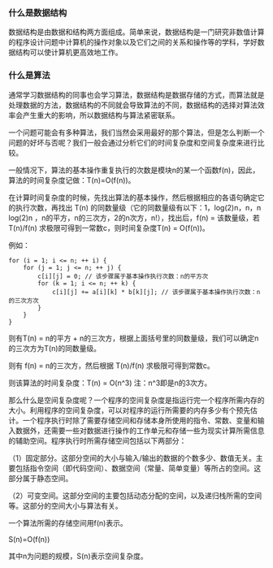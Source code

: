 ### 什么是数据结构

数据结构是由数据和结构两方面组成。简单来说，数据结构是一门研究非数值计算的程序设计问题中计算机的操作对象以及它们之间的关系和操作等的学科，学好数据结构可以使计算机更高效地工作。


### 什么是算法

通常学习数据结构的同事也会学习算法，数据结构是数据存储的方式，而算法就是处理数据的方法，数据结构的不同就会导致算法的不同，数据结构的选择对算法效率会产生重大的影响，所以数据结构与算法紧密联系。

一个问题可能会有多种算法，我们当然会采用最好的那个算法，但是怎么判断一个问题的好坏与否呢？我们一般会通过分析它们的时间复杂度和空间复杂度来进行比较。

一般情况下，算法的基本操作重复执行的次数是模块n的某一个函数f(n)，因此，算法的时间复杂度记做：T(n)=O(f(n))。

在计算时间复杂度的时候，先找出算法的基本操作，然后根据相应的各语句确定它的执行次数，再找出 T(n) 的同数量级（它的同数量级有以下：1，log(2)n，n，n log(2)n ，n的平方，n的三次方，2的n次方，n!），找出后，f(n) = 该数量级，若 T(n)/f(n) 求极限可得到一常数c，则时间复杂度T(n) = O(f(n))。

例如：

```
for (i = 1; i <= n; ++ i) {
	for (j = 1; j <= n; ++ j) {
		c[i][j] = 0; // 该步骤属于基本操作执行次数：n的平方次
		for (k = 1; i <= n; ++ k) {
			c[i][j] += a[i][k] * b[k][j]; // 该步骤属于基本操作执行次数：n的三次方次
		}
	}
}
```

则有T(n) = n的平方 + n的三次方，根据上面括号里的同数量级，我们可以确定n的三次方为T(n)的同数量级。

则有 f(n) = n的三次方，然后根据 T(n)/f(n) 求极限可得到常数c。

则该算法的时间复杂度：T(n) = O(n^3) 注：n^3即是n的3次方。

那么什么是空间复杂度呢？一个程序的空间复杂度是指运行完一个程序所需内存的大小。利用程序的空间复杂度，可以对程序的运行所需要的内存多少有个预先估计。一个程序执行时除了需要存储空间和存储本身所使用的指令、常数、变量和输入数据外，还需要一些对数据进行操作的工作单元和存储一些为现实计算所需信息的辅助空间。程序执行时所需存储空间包括以下两部分：

（1）固定部分。这部分空间的大小与输入/输出的数据的个数多少、数值无关。主要包括指令空间（即代码空间）、数据空间（常量、简单变量）等所占的空间。这部分属于静态空间。

（2）可变空间。这部分空间的主要包括动态分配的空间，以及递归栈所需的空间等。这部分的空间大小与算法有关。

一个算法所需的存储空间用f(n)表示。

S(n)=O(f(n))

其中n为问题的规模，S(n)表示空间复杂度。


